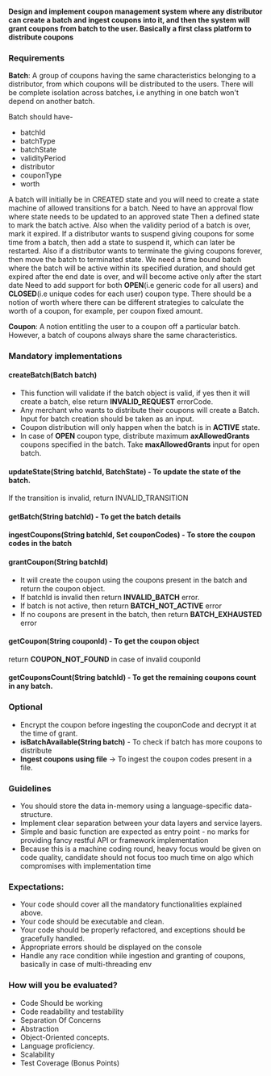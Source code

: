 #### Design and implement coupon management system where any distributor can create a batch and ingest coupons into it, and then the system will grant coupons from batch to the user. Basically a first class platform to distribute coupons

### Requirements
**Batch**: A group of coupons having the same characteristics belonging to a distributor, from which coupons will be distributed to the users. There will be complete isolation across batches, i.e anything in one batch won't depend on another batch.

Batch should have-
* batchId
* batchType
* batchState
* validityPeriod
* distributor
* couponType
* worth 

A batch will initially be in CREATED state and you will need to create a state machine of allowed transitions for a batch.
Need to have an approval flow where state needs to be updated to an approved state
Then a defined state to mark the batch active.
Also when the validity period of a batch is over, mark it expired.
If a distributor wants to suspend giving coupons for some time from a batch, then add a state to suspend it, which can later be restarted.
Also if a distributor wants to terminate the giving coupons forever, then move the batch to terminated state.
We need a time bound batch where the batch will be active within its specified duration, and should get expired after the end date is over, and will become active only after the start date
Need to add support for both **OPEN**(i.e generic code for all users) and **CLOSED**(i.e unique codes for each user) coupon type.
There should be a notion of worth where there can be different strategies to calculate the worth of a coupon, for example, per coupon fixed amount.

**Coupon**: A notion entitling the user to a coupon off a particular batch. However, a batch of coupons always share the same characteristics.

### Mandatory implementations

#### createBatch(Batch batch)
- This function will validate if the batch object is valid, if yes then it will create a batch, else return **INVALID_REQUEST** errorCode.
- Any merchant who wants to distribute their coupons will create a Batch. Input for batch creation should be taken as an input.
- Coupon distribution will only happen when the batch is in **ACTIVE** state.
- In case of **OPEN** coupon type, distribute maximum **axAllowedGrants** coupons specified in the batch. Take **maxAllowedGrants** input for open batch.

#### updateState(String batchId, BatchState) - To update the state of the batch.
If the transition is invalid, return INVALID_TRANSITION

#### getBatch(String batchId) - To get the batch details

#### ingestCoupons(String batchId, Set couponCodes) - To store the coupon codes in the batch

#### grantCoupon(String batchId)
* It will create the coupon using the coupons present in the batch and return the coupon object.
* If batchId is invalid then return **INVALID_BATCH** error.
* If batch is not active, then return **BATCH_NOT_ACTIVE** error
* If no coupons are present in the batch, then return **BATCH_EXHAUSTED** error

#### getCoupon(String couponId) - To get the coupon object
return **COUPON_NOT_FOUND** in case of invalid couponId

#### getCouponsCount(String batchId) - To get the remaining coupons count in any batch.

### Optional
* Encrypt the coupon before ingesting the couponCode and decrypt it at the time of grant.
* **isBatchAvailable(String batch)** - To check if batch has more coupons to distribute
* **Ingest coupons using file** -> To ingest the coupon codes present in a file.

### Guidelines

* You should store the data in-memory using a language-specific data-structure.
* Implement clear separation between your data layers and service layers.
* Simple and basic function are expected as entry point - no marks for providing fancy restful API or framework implementation
* Because this is a machine coding round, heavy focus would be given on code quality, candidate should not focus too much time on algo which compromises with implementation time

### Expectations:

* Your code should cover all the mandatory functionalities explained above.
* Your code should be executable and clean.
* Your code should be properly refactored, and exceptions should be gracefully handled.
* Appropriate errors should be displayed on the console
* Handle any race condition while ingestion and granting of coupons, basically in case of multi-threading env

### How will you be evaluated?

* Code Should be working
* Code readability and testability
* Separation Of Concerns
* Abstraction
* Object-Oriented concepts.
* Language proficiency.
* Scalability
* Test Coverage (Bonus Points)
